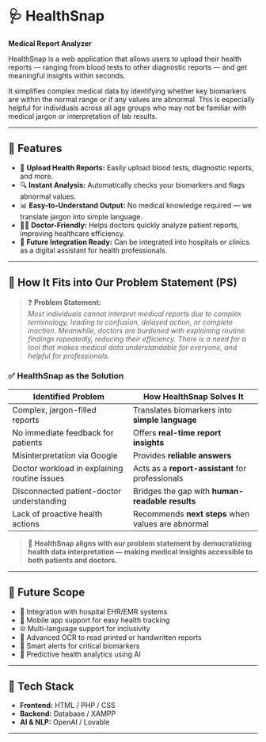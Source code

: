 # 🩺 HealthSnap

**Medical Report Analyzer**

HealthSnap is a web application that allows users to upload their health reports — ranging from blood tests to other diagnostic reports — and get meaningful insights within seconds.

It simplifies complex medical data by identifying whether key biomarkers are within the normal range or if any values are abnormal. This is especially helpful for individuals across all age groups who may not be familiar with medical jargon or interpretation of lab results.

---

## 🚀 Features

- 📄 **Upload Health Reports:** Easily upload blood tests, diagnostic reports, and more.
- 🔍 **Instant Analysis:** Automatically checks your biomarkers and flags abnormal values.
- 📊 **Easy-to-Understand Output:** No medical knowledge required — we translate jargon into simple language.
- 👩‍⚕️ **Doctor-Friendly:** Helps doctors quickly analyze patient reports, improving healthcare efficiency.
- 🏥 **Future Integration Ready:** Can be integrated into hospitals or clinics as a digital assistant for health professionals.

---
## 🧩 How It Fits into Our Problem Statement (PS)

> ❓ **Problem Statement:**  
> *Most individuals cannot interpret medical reports due to complex terminology, leading to confusion, delayed action, or complete inaction. Meanwhile, doctors are burdened with explaining routine findings repeatedly, reducing their efficiency. There is a need for a tool that makes medical data understandable for everyone, and helpful for professionals.*

### ✅ **HealthSnap as the Solution**

| **Identified Problem** | **How HealthSnap Solves It** |
|------------------------|-------------------------------|
| Complex, jargon-filled reports | Translates biomarkers into **simple language** |
| No immediate feedback for patients | Offers **real-time report insights** |
| Misinterpretation via Google | Provides **reliable answers** |
| Doctor workload in explaining routine issues | Acts as a **report-assistant** for professionals |
| Disconnected patient-doctor understanding | Bridges the gap with **human-readable results** |
| Lack of proactive health actions | Recommends **next steps** when values are abnormal |

> 🔎 **HealthSnap aligns with our problem statement by democratizing health data interpretation — making medical insights accessible to both patients and doctors.**
---

## 🔮 Future Scope

- 🏥 Integration with hospital EHR/EMR systems
- 📱 Mobile app support for easy health tracking
- 🌐 Multi-language support for inclusivity
- 📸 Advanced OCR to read printed or handwritten reports
- 🔔 Smart alerts for critical biomarkers
- 🧬 Predictive health analytics using AI

---

## 🧪 Tech Stack

- **Frontend:** HTML / PHP /  CSS
- **Backend:** Database / XAMPP 
- **AI & NLP:** OpenAI / Lovable 




---
